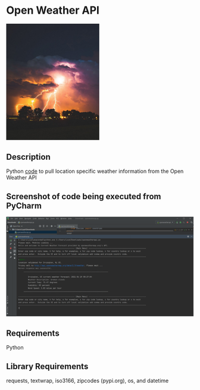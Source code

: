 # Open Weather API


<img src="images/weather.jpg" width ="250">

## Description

Python [code](openweatherapi.py) to pull location specific weather information from the Open Weather API

## Screenshot of code being executed from PyCharm

<img src="images/capture_example.PNG">

## Requirements

Python

## Library Requirements

requests, textwrap, iso3166, zipcodes (pypi.org), os, and datetime